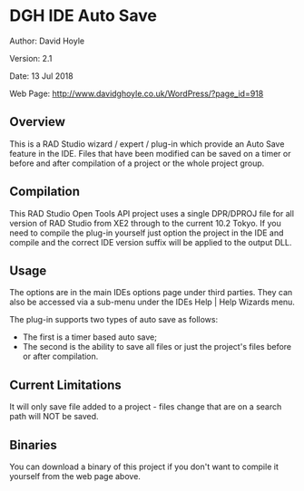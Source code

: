  DGH IDE Auto Save
===================

Author: David Hoyle

Version: 2.1

Date: 13 Jul 2018

Web Page: http://www.davidghoyle.co.uk/WordPress/?page_id=918

## Overview

This is a RAD Studio wizard / expert / plug-in which provide an Auto Save
feature in the IDE. Files that have been modified can be saved on a timer or
before and after compilation of a project or the whole project group.

## Compilation

This RAD Studio Open Tools API project uses a single DPR/DPROJ file for all
version of RAD Studio from XE2 through to the current 10.2 Tokyo. If you need to
compile the plug-in yourself just option the project in the IDE and compile and
the correct IDE version suffix will be applied to the output DLL.

## Usage

The options are in the main IDEs options page under third parties. They can also
be accessed via a sub-menu under the IDEs Help | Help Wizards menu.

The plug-in supports two types of auto save as follows:

 * The first is a timer based auto save;
 * The second is the ability to save all files or just the project's files
   before or after compilation.

## Current Limitations

It will only save file added to a project - files change that are on a search
path will NOT be saved.

## Binaries

You can download a binary of this project if you don't want to compile it
yourself from the web page above.